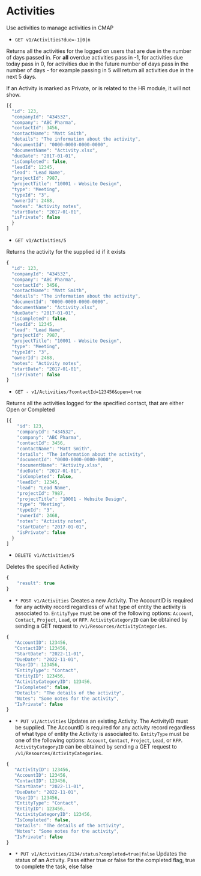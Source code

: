 # Activities
Use activities to manage activities in CMAP

* `GET v1/Activities?due=-1|0|n`

Returns all the activities for the logged on users that are due in the number of days passed in. For **all** overdue activities pass in -1, for activities due today pass in 0, for activities due in the future number of days pass in the number of days - for example passing in 5 will return all activities due in the next 5 days.

If an Activity is marked as Private, or is related to the HR module, it will not show.

```javascript
[{ 
  "id": 123, 
  "companyId": "434532", 
  "company": "ABC Pharma", 
  "contactId": 3456, 
  "contactName": "Matt Smith", 
  "details": "The information about the activity", 
  "documentId": "0000-0000-0000-0000", 
  "documentName": "Activity.xlsx", 
  "dueDate": "2017-01-01", 
  "isCompleted": false,
  "leadId": 12345,
  "lead": "Lead Name",
  "projectId": 7987, 
  "projectTitle": "10001 - Website Design",
  "type": "Meeting", 
  "typeId": "3",
  "ownerId": 2468,
  "notes": "Activity notes",
  "startDate": "2017-01-01",
  "isPrivate": false
  }
]
```

* `GET v1/Activities/5`

Returns the activity for the supplied id if it exists

```javascript
{ 
  "id": 123, 
  "companyId": "434532", 
  "company": "ABC Pharma", 
  "contactId": 3456, 
  "contactName": "Matt Smith", 
  "details": "The information about the activity", 
  "documentId": "0000-0000-0000-0000", 
  "documentName": "Activity.xlsx", 
  "dueDate": "2017-01-01", 
  "isCompleted": false,
  "leadId": 12345,
  "lead": "Lead Name",
  "projectId": 7987, 
  "projectTitle": "10001 - Website Design",
  "type": "Meeting", 
  "typeId": "3",
  "ownerId": 2468,
  "notes": "Activity notes",
  "startDate": "2017-01-01",
  "isPrivate": false
}
```

* `GET - v1/Activities/?contactId=123456&open=true`

Returns all the activities logged for the specified contact, that are either Open or Completed

```javascript
[{ 
    "id": 123, 
    "companyId": "434532", 
    "company": "ABC Pharma", 
    "contactId": 3456, 
    "contactName": "Matt Smith", 
    "details": "The information about the activity", 
    "documentId": "0000-0000-0000-0000", 
    "documentName": "Activity.xlsx", 
    "dueDate": "2017-01-01", 
    "isCompleted": false,
    "leadId": 12345,
    "lead": "Lead Name",
    "projectId": 7987, 
    "projectTitle": "10001 - Website Design",
    "type": "Meeting", 
    "typeId": "3",
    "ownerId": 2468,
    "notes": "Activity notes",
    "startDate": "2017-01-01",
    "isPrivate": false
  }
]
```

* `DELETE v1/Activities/5`

Deletes the specified Activity
``` javascript 
{ 
	"result": true
}
```

* `* POST v1/Activities` Creates a new Activity. The AccountID is required for any activity record regardless of what type of entity the activity is associated to. `EntityType` must be one of the following options: `Account`, `Contact`, `Project`, `Lead`, or `RFP`. `ActivityCategoryID` can be obtained by sending a GET request to `/v1/Resources/ActivityCategories`.
``` javascript
{
   "AccountID": 123456,
   "ContactID": 123456,
   "StartDate": "2022-11-01",
   "DueDate": "2022-11-01",
   "UserID": 123456,
   "EntityType": "Contact",
   "EntityID": 123456,
   "ActivityCategoryID": 123456,
   "IsCompleted": false,
   "Details": "The details of the activity",
   "Notes": "Some notes for the activity",
   "IsPrivate": false
}
```

* `* PUT v1/Activities` Updates an existing Activity. The ActivityID must be supplied. The AccountID is required for any activity record regardless of what type of entity the Activity is associated to. `EntityType` must be one of the following options: `Account`, `Contact`, `Project`, `Lead`, or `RFP`. `ActivityCategoryID` can be obtained by sending a GET request to `/v1/Resources/ActivityCategories`.
``` javascript
{
   "ActivityID": 123456,
   "AccountID": 123456,
   "ContactID": 123456,
   "StartDate": "2022-11-01",
   "DueDate": "2022-11-01",
   "UserID": 123456,
   "EntityType": "Contact",
   "EntityID": 123456,
   "ActivityCategoryID": 123456,
   "IsCompleted": false,
   "Details": "The details of the activity",
   "Notes": "Some notes for the activity",
   "IsPrivate": false
}
```

* `* PUT v1/Activities/2134/status?completed=true|false` Updates the status of an Activity. Pass either true or false for the completed flag, true to complete the task, else false